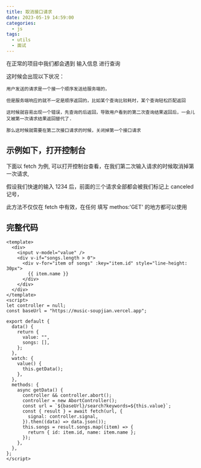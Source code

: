 ```yaml
---
title: 取消接口请求
date: 2023-05-19 14:59:00
categories:
  - js
tags:
  - utils
  - 面试
---
```


在正常的项目中我们都会遇到 输入信息 进行查询

这时候会出现以下状况：

    用户发送的请求是一个接一个顺序发送给服务端的，

    但是服务端响应的就不一定是顺序返回的，比如某个查询比较耗时，某个查询轻松匹配返回

    这时候就容易出现一个错误，先查询的后返回，导致用户看到的第二次查询结果返回后，一会儿又被第一次请求结果返回替代了.

    那么这时候就需要在第二次接口请求的时候，关闭掉第一个接口请求

## 示例如下，打开控制台

下面以 fetch 为例, 可以打开控制台查看，在我们第二次输入请求的时候取消掉第一次请求,

假设我们快速的输入 1234 后，前面的三个请求全部都会被我们标记上 canceled 记号，

此方法不仅仅在 fetch 中有效，在任何 填写 methos:'GET' 的地方都可以使用

<utils-cancelRequest/>

## 完整代码

```vue
<template>
  <div>
    <input v-model="value" />
    <div v-if="songs.length > 0">
      <div v-for="item of songs" :key="item.id" style="line-height: 30px">
        {{ item.name }}
      </div>
    </div>
  </div>
</template>
<script>
let controller = null;
const baseUrl = "https://music-soupjian.vercel.app";

export default {
  data() {
    return {
      value: "",
      songs: [],
    };
  },
  watch: {
    value() {
      this.getData();
    },
  },
  methods: {
    async getData() {
      controller && controller.abort();
      controller = new AbortController();
      const url = `${baseUrl}/search?keywords=${this.value}`;
      const { result } = await fetch(url, {
        signal: controller.signal,
      }).then((data) => data.json());
      this.songs = result.songs.map((item) => {
        return { id: item.id, name: item.name };
      });
    },
  },
};
</script>
```
